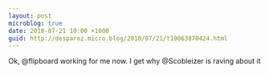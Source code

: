 ```yaml
---
layout: post
microblog: true
date: 2010-07-21 10:00 +1000
guid: http://desparoz.micro.blog/2010/07/21/t19063870424.html
---
```

Ok, @flipboard working for me now. I get why @Scobleizer is raving about it
